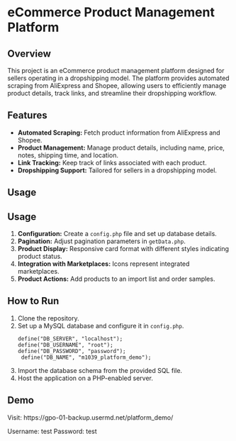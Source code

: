   <h1>eCommerce Product Management Platform</h1>
  <h2>Overview</h2>
  <p>This project is an eCommerce product management platform designed for sellers operating in a dropshipping model. The platform provides automated scraping from AliExpress and Shopee, allowing users to efficiently manage product details, track links, and streamline their dropshipping workflow.
</p>
  <h2>Features</h2>
    <ul>
        <li><strong>Automated Scraping:</strong> Fetch product information from AliExpress and Shopee.</li>
        <li><strong>Product Management:</strong> Manage product details, including name, price, notes, shipping time, and location.</li>
        <li><strong>Link Tracking:</strong> Keep track of links associated with each product.</li>
        <li><strong>Dropshipping Support:</strong> Tailored for sellers in a dropshipping model.</li>
    </ul>
  <h2>Usage</h2>
    <h2>Usage</h2>
    <ol>
        <li><strong>Configuration:</strong> Create a <code>config.php</code> file and set up database details.</li>
        <li><strong>Pagination:</strong> Adjust pagination parameters in <code>getData.php</code>.</li>
        <li><strong>Product Display:</strong> Responsive card format with different styles indicating product status.</li>
        <li><strong>Integration with Marketplaces:</strong> Icons represent integrated marketplaces.</li>
        <li><strong>Product Actions:</strong> Add products to an import list and order samples.</li>
    </ol>
  <h2>How to Run</h2>
  <ol>
    <li>Clone the repository.</li>
    <li>Set up a MySQL database and configure it in <code>config.php</code>. </li>
        <code>
define("DB_SERVER", "localhost");
define("DB_USERNAME", "root");
define("DB_PASSWORD", "password");
 define("DB_NAME", "m1039_platform_demo");
        </code>
    <li>Import the database schema from the provided SQL file.</li>
    <li>Host the application on a PHP-enabled server.</li>
  </ol>
  <h2>Demo</h2> Visit: https://gpo-01-backup.usermd.net/platform_demo/
  
  Username: test Password: test
